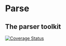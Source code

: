 # Parse## The parser toolkit[![Coverage Status](https://coveralls.io/repos/github/jhutchins/parse/badge.svg?branch=master)](https://coveralls.io/github/jhutchins/parse?branch=master)